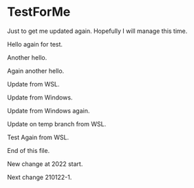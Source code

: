 # TestForMe
Just to get me updated again.
Hopefully I will manage this time.

Hello again for test.

Another hello.

Again another hello.

Update from WSL.

Update from Windows.

Update from Windows again.

Update on temp branch from WSL.

Test Again from WSL.

End of this file.

New change at 2022 start.

Next change 210122-1.
